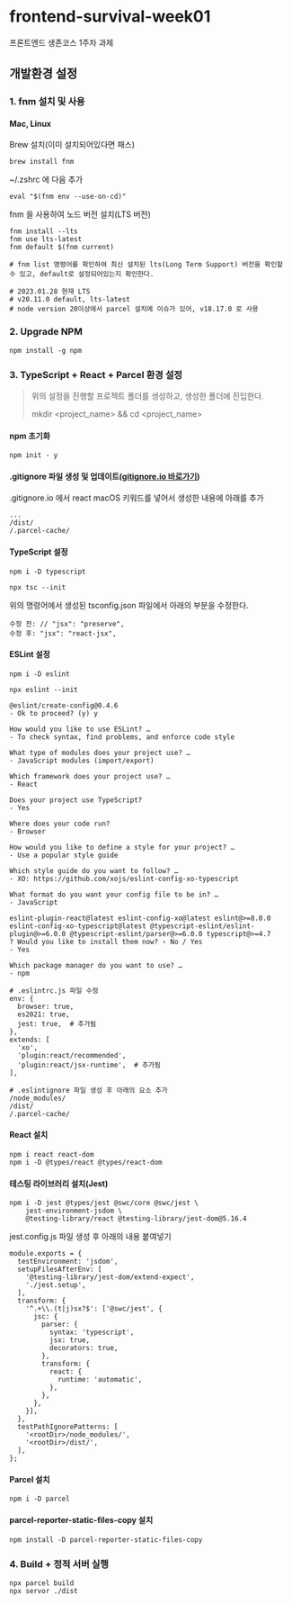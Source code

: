 # frontend-survival-week01

프론트엔드 생존코스 1주차 과제

## 개발환경 설정

### 1. fnm 설치 및 사용

#### Mac, Linux

Brew 설치(이미 설치되어있다면 패스)

```terminal
brew install fnm
```

~/.zshrc 에 다음 추가

```terminal
eval "$(fnm env --use-on-cd)"
```

fnm 을 사용하여 노드 버전 설치(LTS 버전)

```terminal
fnm install --lts
fnm use lts-latest
fnm default $(fnm current)

# fnm list 명령어를 확인하여 최신 설치된 lts(Long Term Support) 버전을 확인할 수 있고, default로 설정되어있는지 확인한다.

# 2023.01.28 현재 LTS
# v20.11.0 default, lts-latest
# node version 20이상에서 parcel 설치에 이슈가 있어, v18.17.0 로 사용
```

### 2. Upgrade NPM

```terminal
npm install -g npm
```

### 3. TypeScript + React + Parcel 환경 설정

> 위의 설정을 진행할 프로젝트 폴더를 생성하고, 생성한 폴더에 진입한다.
>
> mkdir <project_name> && cd <project_name>

#### npm 초기화

```terminal
npm init - y 
```

#### .gitignore 파일 생성 및 업데이트([gitignore.io 바로가기](https://www.toptal.com/developers/gitignore))

.gitignore.io 에서 react macOS 키워드를 넣어서 생성한 내용에 아래를 추가

```terminal
...
/dist/
/.parcel-cache/
```

#### TypeScript 설정

```terminal
npm i -D typescript
```

```terminal
npx tsc --init
```

위의 명령어에서 생성된 tsconfig.json 파일에서 아래의 부분을 수정한다.

```terminal
수정 전: // "jsx": "preserve",
수정 후: "jsx": "react-jsx",
```

#### ESLint 설정

```terminal
npm i -D eslint
```

```terminal
npx eslint --init

@eslint/create-config@0.4.6
- Ok to proceed? (y) y

How would you like to use ESLint? …
- To check syntax, find problems, and enforce code style

What type of modules does your project use? …
- JavaScript modules (import/export)

Which framework does your project use? …
- React

Does your project use TypeScript?
- Yes

Where does your code run?
- Browser

How would you like to define a style for your project? …
- Use a popular style guide

Which style guide do you want to follow? …
- XO: https://github.com/xojs/eslint-config-xo-typescript

What format do you want your config file to be in? …
- JavaScript

eslint-plugin-react@latest eslint-config-xo@latest eslint@>=8.0.0 eslint-config-xo-typescript@latest @typescript-eslint/eslint-plugin@>=6.0.0 @typescript-eslint/parser@>=6.0.0 typescript@>=4.7
? Would you like to install them now? › No / Yes
- Yes

Which package manager do you want to use? …
- npm
```

```terminal
# .eslintrc.js 파일 수정
env: {
  browser: true,
  es2021: true,
  jest: true,  # 추가됨
},
extends: [
  'xo',
  'plugin:react/recommended',
  'plugin:react/jsx-runtime',  # 추가됨
],
```

```terminal
# .eslintignore 파일 생성 후 아래의 요소 추가
/node_modules/
/dist/
/.parcel-cache/
```

#### React 설치

```terminal
npm i react react-dom
npm i -D @types/react @types/react-dom
```

#### 테스팅 라이브러리 설치(Jest)

```terminal
npm i -D jest @types/jest @swc/core @swc/jest \
    jest-environment-jsdom \
    @testing-library/react @testing-library/jest-dom@5.16.4
```

jest.config.js 파일 생성 후 아래의 내용 붙여넣기

```terminal
module.exports = {
  testEnvironment: 'jsdom',
  setupFilesAfterEnv: [
    '@testing-library/jest-dom/extend-expect',
    './jest.setup',
  ],
  transform: {
    '^.+\\.(t|j)sx?$': ['@swc/jest', {
      jsc: {
        parser: {
          syntax: 'typescript',
          jsx: true,
          decorators: true,
        },
        transform: {
          react: {
            runtime: 'automatic',
          },
        },
      },
    }],
  },
  testPathIgnorePatterns: [
    '<rootDir>/node_modules/',
    '<rootDir>/dist/',
  ],
};
```

#### Parcel 설치

```terminal
npm i -D parcel
```

#### parcel-reporter-static-files-copy 설치

```terminal
npm install -D parcel-reporter-static-files-copy
```

### 4. Build + 정적 서버 실행

```terminal
npx parcel build
npx servor ./dist
```
